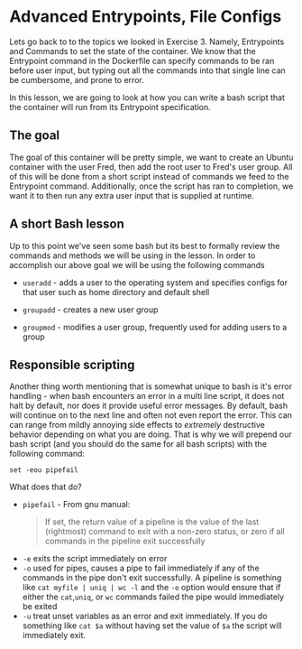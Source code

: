 # Advanced Entrypoints, File Configs

Lets go back to to the topics we looked in Exercise 3. Namely, Entrypoints and Commands to set the state of the container. We know that the Entrypoint command in the Dockerfile can specify commands to be ran before user input, but typing out all the commands into that single line can be cumbersome, and prone to error. 

In this lesson, we are going to look at how you can write a bash script that the container will run from its Entrypoint specification.

## The goal

The goal of this container will be pretty simple, we want to create an Ubuntu container with the user Fred, then add the root user to Fred's user group. All of this will be done from a short script instead of commands we feed to the Entrypoint command. Additionally, once the script has ran to completion, we want it to then run any extra user input that is supplied at runtime.

## A short Bash lesson
Up to this point we've seen some bash but its best to formally review the commands and methods we will be using in the lesson. In order to accomplish our above goal we will be using the following commands

* `useradd` - adds a user to the operating system and specifies configs for that user such as home directory and default shell

* `groupadd` - creates a new user group 

* `groupmod` - modifies a user group, frequently used for adding users to a group 

## Responsible scripting
Another thing worth mentioning that is somewhat unique to bash is it's error handling - when bash encounters an error in a multi line script, it does not halt by default, nor does it provide useful error messages. By default, bash will continue on to the next line and often not even report the error. This can can range from mildly annoying side effects to <i>extremely</i> destructive behavior depending on what you are doing. That is why we will prepend our bash script (and you should do the same for all bash scripts) with the following command:

`set -eou pipefail` 

What does that do?

* `pipefail` - From gnu manual:
	> If set, the return value of a pipeline is the value of the last (rightmost) command to exit with a non-zero status, or zero if all commands in the pipeline exit successfully
* `-e` exits the script immediately on error
* `-o` used for pipes, causes a pipe to fail immediately if any of the commands in the pipe don't exit successfully. A pipeline is something like `cat myfile | uniq | wc -l` and the `-o` option would ensure that if either the `cat`,`uniq`, or `wc` commands failed the pipe would immediately be exited
* `-u` treat unset variables as an error and exit immediately. If you do something like `cat $a` without having set the value of `$a` the script will immediately exit. 